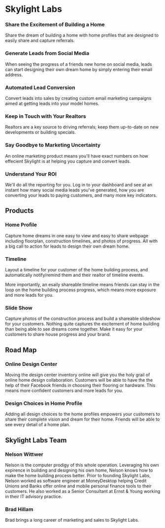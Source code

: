 # Skylight Labs

### Share the Excitement of Building a Home
Share the dream of building a home with home profiles that are 
designed to easily share and capture referrals.

### Generate Leads from Social Media
When seeing the progress of a friends new home on social media, leads can start
designing their own dream home by simply entering their email address.

### Automated Lead Conversion
Convert leads into sales by creating custom email marketing campaigns 
aimed at getting leads into your model homes.

### Keep in Touch with Your Realtors
Realtors are a key source to driving referrals; keep them up-to-date on
new developments or building specials.

### Say Goodbye to Marketing Uncertainty
An online marketing product means you'll have exact numbers on how
effecient Skylight is at helping you capture and convert leads.

### Understand Your ROI
We'll do all the reporting for you. Log in to your dashboard and see at
an instant how many social media leads you've generated, how you are
converting your leads to paying customers, and many more key indicators.

## Products

### Home Profile
Capture home dreams in one easy to view and easy to share webpage including
floorplan, construction timelines, and photos of progress. All with a big
call to action for leads to design their own dream home.

### Timeline
Layout a timeline for your customer of the home building process, and
automatically notify/remind them and their realtor of timeline events.

More importantly, an esaily shareable timeline means friends can stay in
the loop on the home building process progress, which means more exposure 
and more leads for you.

### Slide Show
Capture photos of the construction process and build a shareable
slideshow for your customers. Nothing quite captures the excitement of
home building than being able to see dreams come together. Make it
easy for your customers to share house progress and your brand.

## Road Map

### Online Design Center
Moving the design center inventory online will give you the holy grail
of online home design collaboration. Customers will be able to have the
the help of their Facebook friends in choosing their flooring or hardware.
This means more confident customers and more leads for you.

### Design Choices in Home Profile
Adding all design choices to the home profiles empowers your customers
to share their complete vision and dream for their home. Friends will be
able to see every detail of a home plan.

## Skylight Labs Team

### Nelson Wittwer
Nelson is the computer prodigy of this whole operation. Leveraging his
own expirence in building and designing his own home, Nelson knows how to 
make the home building process better. Prior to founding Skylight Labs, Nelson
worked as software engineer at MoneyDesktop helping Credit Unions and Banks
offer online and mobile personal finance tools to their customers. He also
worked as a Senior Consultant at Ernst & Young working in their IT advisory 
practice.

### Brad Hillam
Brad brings a long career of marketing and sales to Skylight Labs.
